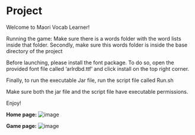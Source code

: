 # Project

Welcome to Maori Vocab Learner!

Running the game: Make sure there is a words folder with the word lists inside that folder. Secondly, make sure this words folder is inside the base directory of the project 

Before launching, please install the font package. To do so, open the provided font file called ‘arlrdbd.ttf’ and click install on the top right corner.

Finally, to run the executable Jar file, run the script file called Run.sh

Make sure both the jar file and the script file have executable permissions.

Enjoy!

**Home page:**
![image](https://user-images.githubusercontent.com/95863581/157392003-914e46d0-772a-449f-b6ec-88ca3798aef9.png)

**Game page:**
![image](https://user-images.githubusercontent.com/95863581/157391674-371ae689-de08-48c1-8bcd-ed92ea86e115.png)


